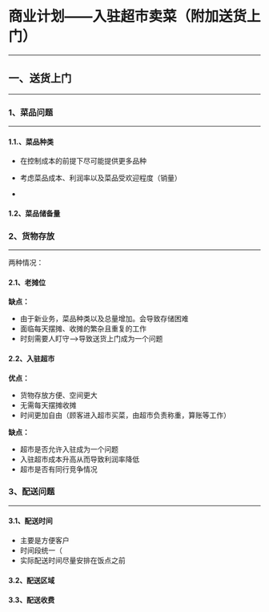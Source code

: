 # 商业计划——入驻超市卖菜（附加送货上门）

---



## 一、送货上门

---



### 1、菜品问题

---

#### 1.1.、菜品种类

- 在控制成本的前提下尽可能提供更多品种

- 考虑菜品成本、利润率以及菜品受欢迎程度（销量）

- 

#### 1.2、菜品储备量



### 2、货物存放

---

两种情况：

#### 2.1、老摊位

**缺点：**

- 由于新业务，菜品种类以及总量增加。会导致存储困难
- 面临每天摆摊、收摊的繁杂且重复的工作
- 时刻需要人盯守——>导致送货上门成为一个问题

#### 2.2、入驻超市

**优点：**

- 货物存放方便、空间更大
- 无需每天摆摊收摊
- 时间更加自由（顾客进入超市买菜，由超市负责称重，算账等工作）

**缺点：**

- 超市是否允许入驻成为一个问题
- 入驻超市成本升高从而导致利润率降低
- 超市是否有同行竞争情况



### 3、配送问题

---

#### 3.1、配送时间

- 主要是方便客户
- 时间段统一（
- 实际配送时间尽量安排在饭点之前

#### 3.2、配送区域



#### 3.3、配送收费

